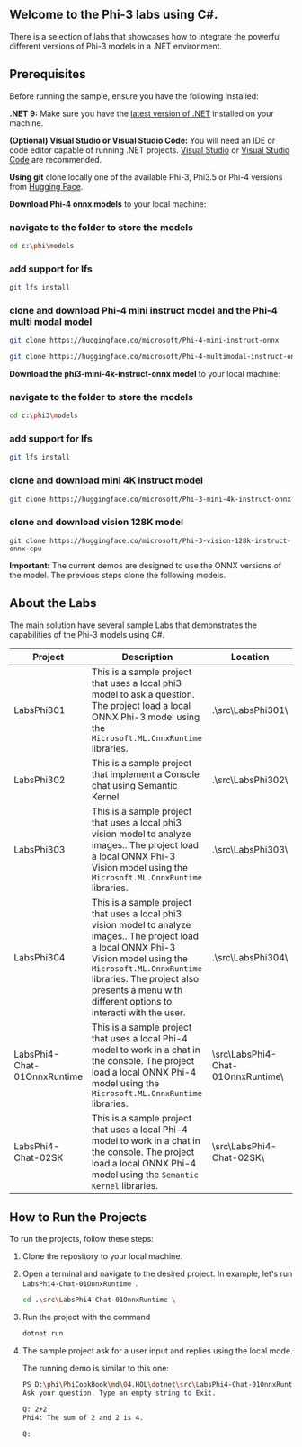 ﻿## Welcome to the Phi-3 labs using C#. 

There is a selection of labs that showcases how to integrate the powerful different versions of Phi-3 models in a .NET environment.

## Prerequisites
Before running the sample, ensure you have the following installed:

**.NET 9:** Make sure you have the [latest version of .NET](https://dotnet.microsoft.com/download/dotnet/) installed on your machine.

**(Optional) Visual Studio or Visual Studio Code:** You will need an IDE or code editor capable of running .NET projects. [Visual Studio](https://visualstudio.microsoft.com/) or [Visual Studio Code](https://code.visualstudio.com/) are recommended.

**Using git** clone locally one of the available Phi-3, Phi3.5 or Phi-4 versions from [Hugging Face](https://huggingface.co).

**Download Phi-4 onnx models** to your local machine:

### navigate to the folder to store the models
```bash
cd c:\phi\models
```
### add support for lfs
```bash
git lfs install 
```
### clone and download Phi-4 mini instruct model and the Phi-4 multi modal model

```bash
git clone https://huggingface.co/microsoft/Phi-4-mini-instruct-onnx

git clone https://huggingface.co/microsoft/Phi-4-multimodal-instruct-onnx
```

**Download the phi3-mini-4k-instruct-onnx model** to your local machine:

### navigate to the folder to store the models
```bash
cd c:\phi3\models
```
### add support for lfs
```bash
git lfs install 
```
### clone and download mini 4K instruct model
```bash
git clone https://huggingface.co/microsoft/Phi-3-mini-4k-instruct-onnx
```

### clone and download vision 128K model
```
git clone https://huggingface.co/microsoft/Phi-3-vision-128k-instruct-onnx-cpu
```
**Important:** The current demos are designed to use the ONNX versions of the model. The previous steps clone the following models. 

## About the Labs

The main solution have several sample Labs that demonstrates the capabilities of the Phi-3 models using C#.

| Project | Description | Location |
| ------------ | ----------- | -------- |
| LabsPhi301    | This is a sample project that uses a local phi3 model to ask a question. The project load a local ONNX Phi-3 model using the `Microsoft.ML.OnnxRuntime` libraries. | .\src\LabsPhi301\ |
| LabsPhi302    | This is a sample project that implement a Console chat using Semantic Kernel. | .\src\LabsPhi302\ |
| LabsPhi303 | This is a sample project that uses a local phi3 vision model to analyze images.. The project load a local ONNX Phi-3 Vision model using the `Microsoft.ML.OnnxRuntime` libraries. | .\src\LabsPhi303\ |
| LabsPhi304 | This is a sample project that uses a local phi3 vision model to analyze images.. The project load a local ONNX Phi-3 Vision model using the `Microsoft.ML.OnnxRuntime` libraries. The project also presents a menu with different options to interacti with the user. | .\src\LabsPhi304\ |
| LabsPhi4-Chat-01OnnxRuntime | This is a sample project that uses a local Phi-4 model to work in a chat in the console. The project load a local ONNX Phi-4 model using the `Microsoft.ML.OnnxRuntime` libraries. | \src\LabsPhi4-Chat-01OnnxRuntime\ |
| LabsPhi4-Chat-02SK | This is a sample project that uses a local Phi-4 model to work in a chat in the console. The project load a local ONNX Phi-4 model using the `Semantic Kernel` libraries. | \src\LabsPhi4-Chat-02SK\ |


## How to Run the Projects

To run the projects, follow these steps:
1. Clone the repository to your local machine.

1. Open a terminal and navigate to the desired project. In example, let's run `LabsPhi4-Chat-01OnnxRuntime `.
    ```bash
    cd .\src\LabsPhi4-Chat-01OnnxRuntime \
    ```

1. Run the project with the command
    ```bash
    dotnet run
    ```

1.  The sample project ask for a user input and replies using the local mode. 

    The running demo is similar to this one:

    ```bash
    PS D:\phi\PhiCookBook\md\04.HOL\dotnet\src\LabsPhi4-Chat-01OnnxRuntime> dotnet run
    Ask your question. Type an empty string to Exit.

    Q: 2+2
    Phi4: The sum of 2 and 2 is 4.

    Q:
    ```